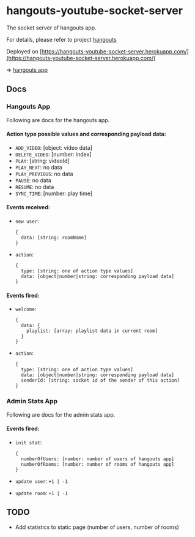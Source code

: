 # hangouts-youtube-socket-server

The socket server of hangouts app.

For details, please refer to project [hangouts](https://github.com/zillding/hangouts)

Deployed on [https://hangouts-youtube-socket-server.herokuapp.com/](https://hangouts-youtube-socket-server.herokuapp.com/)

=> [hangouts app](https://hangouts-zillding.herokuapp.com/)

## Docs

### Hangouts App

Following are docs for the hangouts app.

#### Action type possible values and corresponding payload data:

+ `ADD_VIDEO`: [object: video data]
+ `DELETE_VIDEO`: [number: index]
+ `PLAY`: [string: videoId]
+ `PLAY_NEXT`: no data
+ `PLAY_PREVIOUS`: no data
+ `PAUSE`: no data
+ `RESUME`: no data
+ `SYNC_TIME`: [number: play time]

#### Events received:

+ `new user`:
  ```
  {
    data: [string: roomName]
  }
  ```

+ `action`:
  ```
  {
    type: [string: one of action type values]
    data: [object|number|string: corresponding payload data]
  }
  ```

#### Events fired:

+ `welcome`:
  ```
  {
    data: {
      playlist: [array: playlist data in current room]
    }
  }
  ```

+ `action`:
  ```
  {
    type: [string: one of action type values]
    data: [object|number|string: corresponding payload data]
    senderId: [string: socket id of the sender of this action]
  }
  ```

### Admin Stats App

Following are docs for the admin stats app.

#### Events fired:

+ `init stat`:
  ```
  {
    numberOfUsers: [number: number of users of hangouts app]
    numberOfRooms: [number: number of rooms of hangouts app]
  }
  ```

+ `update user`: `+1 | -1`

+ `update room`: `+1 | -1`

## TODO

+ Add statistics to static page (number of users, number of rooms)
